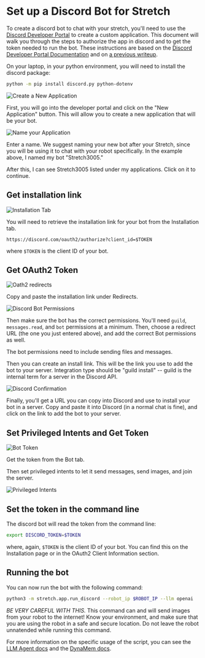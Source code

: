# Set up a Discord Bot for Stretch

To create a discord bot to chat with your stretch, you'll need to use the [Discord Developer Portal](https://discord.com/developers/applications) to create a custom application. This document will walk you through the steps to authorize the app in discord and to get the token needed to run the bot. These instructions are based on the [Discord Developer Portal Documentation](https://discord.com/developers/docs/intro) and on [a previous writeup](https://github.com/cpaxton/virgil/blob/main/docs/discord.md).

On your laptop, in your python environment, you will need to install the discord package:

```bash
python -m pip install discord.py python-dotenv
```

![Create a New Application](images/discord_create_app.png)

First, you will go into the developer portal and click on the "New Application" button. This will allow you to create a new application that will be your bot.

![Name your Application](images/discord_name_app.png)

Enter a name. We suggest naming your new bot after your Stretch, since you will be using it to chat with your robot specifically. In the example above, I named my bot "Stretch3005."

After this, I can see Stretch3005 listed under my applications. Click on it to continue.

## Get installation link

![Installation Tab](images/discord_install_page.png)

You will need to retrieve the installation link for your bot from the Installation tab.
```
https://discord.com/oauth2/authorize?client_id=$TOKEN
```

where `$TOKEN` is the client ID of your bot.

## Get OAuth2 Token

![Oath2 redirects](images/discord_oauth2_redirects.png)

Copy and paste the installation link under Redirects.

![Discord Bot Permissions](images/discord_bot_permissions.png)

Then make sure the bot has the correct permissions. You'll need `guild`, `messages.read`, and `bot` permissions at a minimum. Then, choose a redirect URL (the one you just entered above), and add the correct Bot permissions as well.

The bot permissions need to include sending files and messages.

Then you can create an install link. This will be the link you use to add the bot to your server. Integration type should be "guild install" -- guild is the internal term for a server in the Discord API.

![Discord Confirmation](images/discord_confirmation.png)

Finally, you'll get a URL you can copy into Discord and use to install your bot in a server. Copy and paste it into Discord (in a normal chat is fine), and click on the link to add the bot to your server.

## Set Privileged Intents and Get Token

![Bot Token](images/discord_bot_token.png)

Get the token from the Bot tab.

Then set privileged intents to let it send messages, send images, and join the server.

![Privileged Intents](images/discord_get_intents.png)

## Set the token in the command line

The discord bot will read the token from the command line:

```bash
export DISCORD_TOKEN=$TOKEN
```

where, again, `$TOKEN` is the client ID of your bot. You can find this on the Installation page or in the OAuth2 Client Information section.

## Running the bot

You can now run the bot with the following command:

```bash
python3 -m stretch.app.run_discord --robot_ip $ROBOT_IP --llm openai
```

*BE VERY CAREFUL WITH THIS.* This command can and will send images from your robot to the internet! Know your environment, and make sure that you are using the robot in a safe and secure location. Do not leave the robot unnatended while running this command.

For more information on the specific usage of the script, you can see the [LLM Agent docs](llm_agent.md) and the [DynaMem docs](dynamem.md).
